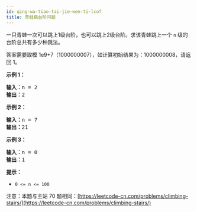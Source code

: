 ```yaml
---
id: qing-wa-tiao-tai-jie-wen-ti-lcof
title: 青蛙跳台阶问题
---
```

一只青蛙一次可以跳上1级台阶，也可以跳上2级台阶。求该青蛙跳上一个 <code>n</code> 级的台阶总共有多少种跳法。

答案需要取模 1e9+7（1000000007），如计算初始结果为：1000000008，请返回 1。

**示例 1：**


<pre><strong>输入：</strong>n = 2<br/><strong>输出：</strong>2<br/></pre>

**示例 2：**


<pre><strong>输入：</strong>n = 7<br/><strong>输出：</strong>21<br/></pre>

**示例 3：**


<pre><strong>输入：</strong>n = 0<br/><strong>输出：</strong>1</pre>

**提示：**


- <code>0 &lt;= n &lt;= 100</code>

注意：本题与主站 70 题相同：[https://leetcode-cn.com/problems/climbing-stairs/](https://leetcode-cn.com/problems/climbing-stairs/)

 
